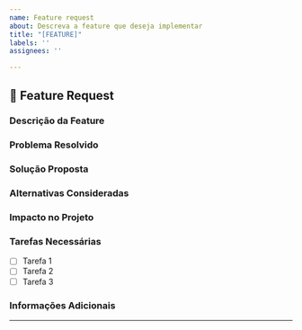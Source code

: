 ```yaml
---
name: Feature request
about: Descreva a feature que deseja implementar
title: "[FEATURE]"
labels: ''
assignees: ''

---
```


## 🚀 Feature Request

### Descrição da Feature
<!-- Descreva de forma clara e concisa o que você deseja adicionar ao projeto. Explique a necessidade dessa nova funcionalidade e como ela melhorará o projeto. -->

### Problema Resolvido
<!-- Explique qual problema essa nova feature resolve ou como ela melhora a experiência do usuário. -->

### Solução Proposta
<!-- Descreva detalhadamente a solução ou implementação que você tem em mente. -->

### Alternativas Consideradas
<!-- Liste quaisquer soluções alternativas que foram consideradas e explique por que essa é a melhor opção. -->

### Impacto no Projeto
<!-- Detalhe o impacto que essa feature terá no projeto, seja na interface de usuário, na experiência de usuário, no desempenho, ou na estrutura do código. -->

### Tarefas Necessárias
<!-- Quebre a implementação da feature em tarefas menores e liste-as aqui. -->
- [ ] Tarefa 1
- [ ] Tarefa 2
- [ ] Tarefa 3

### Informações Adicionais
<!-- Adicione qualquer informação extra, links de documentação, referências ou capturas de tela que ajudem a entender melhor o pedido da feature. -->

---
